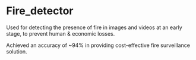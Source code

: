 # Fire_detector
Used for detecting the presence of fire in images and videos at an early stage, to prevent human & economic losses. 

Achieved an accuracy of ~94% in providing cost-effective fire surveillance solution.

